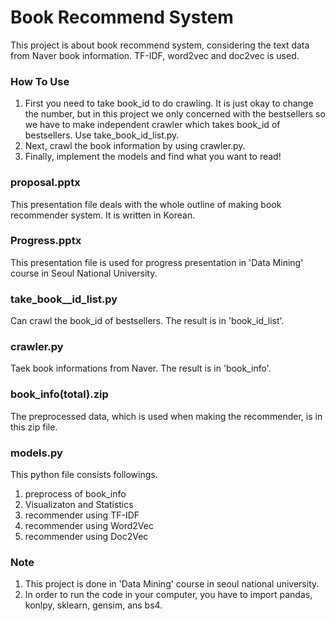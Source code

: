 # Book Recommend System
This project is about book recommend system, considering the text data from Naver book information. TF-IDF, word2vec and doc2vec is used.

### How To Use
1. First you need to take book_id to do crawling. It is just okay to change the number, but in this project we only concerned with the bestsellers so we have to make independent crawler which takes book_id of bestsellers. Use take_book_id_list.py.
2. Next, crawl the book information by using crawler.py.
3. Finally, implement the models and find what you want to read!

### proposal.pptx
This presentation file deals with the whole outline of making book recommender system. It is written in Korean.

### Progress.pptx
This presentation file is used for progress presentation in 'Data Mining' course in Seoul National University.

### take_book__id_list.py
Can crawl the book_id of bestsellers. The result is in 'book_id_list'.

### crawler.py
Taek book informations from Naver. The result is in 'book_info'.

### book_info(total).zip
The preprocessed data, which is used when making the recommender, is in this zip file.

### models.py
This python file consists followings.
1. preprocess of book_info
2. Visualizaton and Statistics
3. recommender using TF-IDF
4. recommender using Word2Vec
5. recommender using Doc2Vec

### Note
1. This project is done in 'Data Mining' course in seoul national university.
2. In order to run the code in your computer, you have to import pandas, konlpy, sklearn, gensim, ans bs4.
